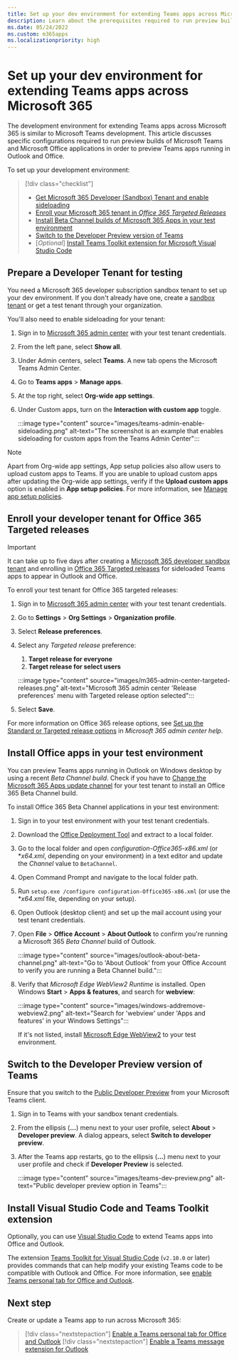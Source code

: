 ```yaml
---
title: Set up your dev environment for extending Teams apps across Microsoft 365
description: Learn about the prerequisites required to run preview builds for extending your Teams apps across Microsoft 365.
ms.date: 05/24/2022
ms.custom: m365apps
ms.localizationpriority: high
---
```

# Set up your dev environment for extending Teams apps across Microsoft 365

The development environment for extending Teams apps across Microsoft 365 is similar to Microsoft Teams development. This article discusses specific configurations required to run preview builds of Microsoft Teams and Microsoft Office applications in order to preview Teams apps running in Outlook and Office.

To set up your development environment:

> [!div class="checklist"]
>
> * [Get Microsoft 365 Developer (Sandbox) Tenant and enable sideloading](#prepare-a-developer-tenant-for-testing)
> * [Enroll your Microsoft 365 tenant in *Office 365 Targeted Releases*](#enroll-your-developer-tenant-for-office-365-targeted-releases)
> * [Install Beta Channel builds of Microsoft 365 Apps in your test environment](#install-office-apps-in-your-test-environment)
> * [Switch to the Developer Preview version of Teams](#switch-to-the-developer-preview-version-of-teams)
> * [*Optional*] [Install Teams Toolkit extension for Microsoft Visual Studio Code](#install-visual-studio-code-and-teams-toolkit-extension)

## Prepare a Developer Tenant for testing

You need a Microsoft 365 developer subscription sandbox tenant to set up your dev environment. If you don't already have one, create a [sandbox tenant](/office/developer-program/microsoft-365-developer-program-get-started) or get a test tenant through your organization.

You'll also need to enable sideloading for your tenant:

 1. Sign in to [Microsoft 365 admin center](https://admin.microsoft.com/Adminportal/Home#/homepage) with your test tenant credentials.

 1. From the left pane, select **Show all**.

 1. Under Admin centers, select **Teams**. A new tab opens the Microsoft Teams Admin Center.

 1. Go to **Teams apps** > **Manage apps**. 

 1. At the top right, select **Org-wide app settings**.

 1. Under Custom apps, turn on the **Interaction with custom app** toggle.

    :::image type="content" source="images/teams-admin-enable-sideloading.png" alt-text="The screenshot is an example that enables sideloading for custom apps from the Teams Admin Center":::

> [!NOTE]
> Apart from Org-wide app settings, App setup policies also allow users to upload custom apps to Teams. If you are unable to upload custom apps after updating the Org-wide app settings, verify if the **Upload custom apps** option is enabled in **App setup policies**. For more information, see [Manage app setup policies](/microsoftteams/teams-app-setup-policies).

## Enroll your developer tenant for Office 365 Targeted releases

> [!IMPORTANT]
> It can take up to five days after creating a [Microsoft 365 developer sandbox tenant](/office/developer-program/microsoft-365-developer-program-get-started) and enrolling in [Office 365 Targeted releases](#enroll-your-developer-tenant-for-office-365-targeted-releases) for sideloaded Teams apps to appear in Outlook and Office.

To enroll your test tenant for Office 365 targeted releases:

1. Sign in to [Microsoft 365 admin center](https://admin.microsoft.com) with your test tenant credentials.
1. Go to **Settings** > **Org Settings** > **Organization profile**.
1. Select **Release preferences**.
1. Select any *Targeted release* preference:
    1. **Target release for everyone**
    1. **Target release for select users**

    :::image type="content" source="images/m365-admin-center-targeted-releases.png" alt-text="Microsoft 365 admin center 'Release preferences' menu with Targeted release option selected":::

1. Select **Save**.

For more information on Office 365 release options, see [Set up the Standard or Targeted release options](/microsoft-365/admin/manage/release-options-in-office-365?view=o365-worldwide&preserve-view=true#targeted-release) in *Microsoft 365 admin center help*.

## Install Office apps in your test environment

You can preview Teams apps running in Outlook on Windows desktop by using a recent *Beta Channel build*. Check if you have to [Change the Microsoft 365 Apps update channel](/deployoffice/change-update-channels?WT.mc_id=M365-MVP-5002016) for your test tenant to install an Office 365 Beta Channel build.

To install Office 365 Beta Channel applications in your test environment:

1. Sign in to your test environment with your test tenant credentials.
1. Download the [Office Deployment Tool](https://www.microsoft.com/download/details.aspx?id=49117) and extract to a local folder.
1. Go to the local folder and open *configuration-Office365-x86.xml* (or **x64.xml*, depending on your environment) in a text editor and update the *Channel* value to `BetaChannel`.
1. Open Command Prompt and navigate to the local folder path.
1. Run `setup.exe /configure configuration-Office365-x86.xml` (or use the **x64.xml* file, depending on your setup).
1. Open Outlook (desktop client) and set up the mail account using your test tenant credentials.
1. Open **File** > **Office Account** > **About Outlook** to confirm you're running a Microsoft 365 *Beta Channel* build of Outlook.

    :::image type="content" source="images/outlook-about-beta-channel.png" alt-text="Go to 'About Outlook' from your Office Account to verify you are running a Beta Channel build.":::

1. Verify that *Microsoft Edge WebView2 Runtime* is installed. Open Windows **Start** > **Apps & features**, and search for **webview**:

    :::image type="content" source="images/windows-addremove-webview2.png" alt-text="Search for 'webview' under 'Apps and features' in your Windows Settings":::

    If it's not listed, install [Microsoft Edge WebView2](https://developer.microsoft.com/microsoft-edge/webview2/) to your test environment.

## Switch to the Developer Preview version of Teams

Ensure that you switch to the [Public Developer Preview](../resources/dev-preview/developer-preview-intro.md) from your Microsoft Teams client.

1. Sign in to Teams with your sandbox tenant credentials.
1. From the ellipsis (**...**) menu next to your user profile, select **About** > **Developer preview**. A dialog appears, select **Switch to developer preview**.
1. After the Teams app restarts, go to the ellipsis (**...**) menu next to your user profile and check if **Developer Preview** is selected.

    :::image type="content" source="images/teams-dev-preview.png" alt-text="Public developer preview option in Teams":::

## Install Visual Studio Code and Teams Toolkit extension

Optionally, you can use [Visual Studio Code](https://code.visualstudio.com/) to extend Teams apps into Office and Outlook.

The extension [Teams Toolkit for Visual Studio Code](https://aka.ms/teams-toolkit) (`v2.10.0` or later) provides commands that can help modify your existing Teams code to be compatible with Outlook and Office. For more information, see [enable Teams personal tab for Office and Outlook](extend-m365-teams-personal-tab.md).

## Next step

Create or update a Teams app to run across Microsoft 365:

> [!div class="nextstepaction"]
> [Enable a Teams personal tab for Office and Outlook](extend-m365-teams-personal-tab.md)
> [!div class="nextstepaction"]
> [Enable a Teams message extension for Outlook](extend-m365-teams-message-extension.md)
